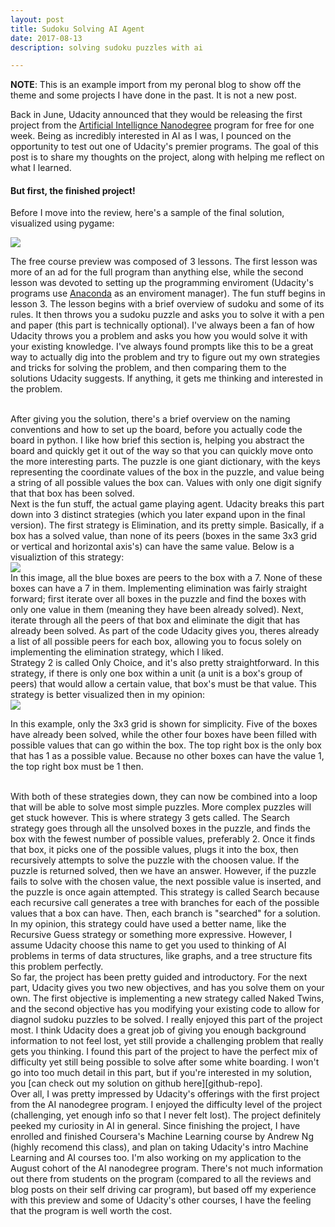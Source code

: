 ```yaml
---
layout: post
title: Sudoku Solving AI Agent
date: 2017-08-13
description: solving sudoku puzzles with ai

---
```

**NOTE**: This is an example import from my peronal blog to show off the theme and some projects I have done in the past. It is not a new post.

Back in June, Udacity announced that they would be releasing the first project from the [Artificial Intellignce Nanodegree][udacity-ai] program for free for one week. Being as incredibly interested in AI as I was, I pounced on the opportunity to test out one of Udacity's premier programs. The goal of this post is to share my thoughts on the project, along with helping me reflect on what I learned.





#### But first, the finished project!
Before I move into the review, here's a sample of the final solution, visualized using pygame:

<div class="">
    <img class="col three" src="{{ site.baseurl }}/assets/img/udacity-sudoku/sudoku-solved-long.gif">
</div>

The free course preview was composed of 3 lessons. The first lesson was more of an ad for the full program than anything else, while the second lesson was devoted to setting up the programming enviroment (Udacity's programs use [Anaconda][anaconda] as an enviroment manager). The fun stuff begins in lesson 3. The lesson begins with a brief overview of sudoku and some of its rules. It then throws you a sudoku puzzle and asks you to solve it with a pen and paper (this part is technically optional). I've always been a fan of how Udacity throws you a problem and asks you how you would solve it with your existing knowledge. I've always found prompts like this to be a great way to actually dig into the problem and try to figure out my own strategies and tricks for solving the problem, and then comparing them to the solutions Udacity suggests. If anything, it gets me thinking and interested in the problem.

<br />
After giving you the solution, there's a brief overview on the naming conventions and how to set up the board, before you actually code the board in python. I like how brief this section is, helping you abstract the board and quickly get it out of the way so that you can quickly move onto the more interesting parts. The puzzle is one giant dictionary, with the keys representing the coordinate values of the box in the puzzle, and value being a string of all possible values the box can. Values with only one digit signify that that box has been solved.

<br />
Next is the fun stuff, the actual game playing agent. Udacity breaks this part down into 3 distinct strategies (which you later expand upon in the final version). The first strategy is Elimination, and its pretty simple. Basically, if a box has a solved value, than none of its peers (boxes in the same 3x3 grid or vertical and horizontal axis's) can have the same value. Below is a visualiztion of this strategy:
<div class="">
    <img class="col three" src="{{ site.baseurl }}/assets/img/udacity-sudoku/elimination.jpg">
</div>
In this image, all the blue boxes are peers to the box with a 7. None of these boxes can have a 7 in them. Implementing elimination was fairly straight forward; first iterate over all boxes in the puzzle and find the boxes with only one value in them (meaning they have been already solved). Next, iterate through all the peers of that box and eliminate the digit that has already been solved. As part of the code Udacity gives you, theres already a list of all possible peers for each box, allowing you to focus solely on implementing the elimination strategy, which I liked.

<br />
Strategy 2 is called Only Choice, and it's also pretty straightforward. In this strategy, if there is only one box within a unit (a unit is a box's group of peers) that would allow a certain value, that box's must be that value. This strategy is better visualized then in my opinion:
<div class="img_row">
    <img class="col three" src="{{ site.baseurl }}/assets/img/udacity-sudoku/only-choice.jpg">
</div>

In this example, only the 3x3 grid is shown for simplicity. Five of the boxes have already been solved, while the other four boxes have been filled with possible values that can go within the box. The top right box is the only box that has 1 as a possible value. Because no other boxes can have the value 1, the top right box must be 1 then.

<br />
With both of these strategies down, they can now be combined into a loop that will be able to solve most simple puzzles. More complex puzzles will get stuck however. This is where strategy 3 gets called. The Search strategy goes through all the unsolved boxes in the puzzle, and finds the box with the fewest number of possible values, preferably 2. Once it finds that box, it picks one of the possible values, plugs it into the box, then recursively attempts to solve the puzzle with the choosen value. If the puzzle is returned solved, then we have an answer. However, if the puzzle fails to solve with the chosen value, the next possible value is inserted, and the puzzle is once again attempted. This strategy is called Search because each recursive call generates a tree with branches for each of the possible values that a box can have. Then, each branch is "searched" for a solution. In my opinion, this strategy could have used a better name, like the Recursive Guess strategy or something more expressive. However, I assume Udacity choose this name to get you used to thinking of AI problems in terms of data structures, like graphs, and a tree structure fits this problem perfectly.

<br />
So far, the project has been pretty guided and introductory. For the next part, Udacity gives you two new objectives, and has you solve them on your own. The first objective is implementing a new strategy called Naked Twins, and the second objective has you modifying your existing code to allow for diagnol sudoku puzzles to be solved. I really enjoyed this part of the project most. I think Udacity does a great job of giving you enough background information to not feel lost, yet still provide a challenging problem that really gets you thinking. I found this part of the project to have the perfect mix of difficulty yet still being possible to solve after some white boarding. I won't go into too much detail in this part, but if you're interested in my solution, you [can check out my solution on github here][github-repo].

<br />
Over all, I was pretty impressed by Udacity's offerings with the first project from the AI nanodegree program. I enjoyed the difficulty level of the project (challenging, yet enough info so that I never felt lost). The project definitely peeked my curiosity in AI in general. Since finishing the project, I have enrolled and finished Coursera's Machine Learning course by Andrew Ng (highly recomend this class), and plan on taking Udacity's intro Machine Learning and AI courses too. I'm also working on my application to the August cohort of the AI nanodegree program. There's not much information out there from students on the program (compared to all the reviews and blog posts on their self driving car program), but based off my experience with this preview and some of Udacity's other courses, I have the feeling that the program is well worth the cost.




[udacity-ai]: https://www.udacity.com/course/artificial-intelligence-nanodegree--nd889
[anaconda]: https://anaconda.org
[github-repo]: https://github.com/seb-patron/AIND-Sudoku